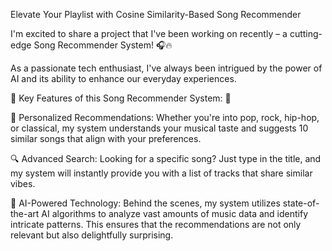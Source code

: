 Elevate Your Playlist with Cosine Similarity-Based Song Recommender

I'm excited to share a project that I've been working on recently – a cutting-edge Song Recommender System! 🎧🔥

As a passionate tech enthusiast, I've always been intrigued by the power of AI and its ability to enhance our everyday experiences.

🚀 Key Features of this Song Recommender System: 🚀

🎵 Personalized Recommendations: Whether you're into pop, rock, hip-hop, or classical, my system understands your musical taste and suggests 10 similar songs that align with your preferences.

🔍 Advanced Search: Looking for a specific song? Just type in the title, and my system will instantly provide you with a list of tracks that share similar vibes.

🤖 AI-Powered Technology: Behind the scenes, my system utilizes state-of-the-art AI algorithms to analyze vast amounts of music data and identify intricate patterns. This ensures that the recommendations are not only relevant but also delightfully surprising.